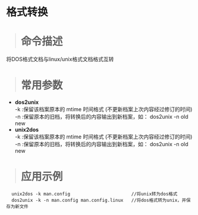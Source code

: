 # 格式转换 #
> # 命令描述 #

将DOS格式文档与linux/unix格式文档格式互转
> # 常用参数 #

* **dos2unix**  
  -k :保留该档案原本的 mtime 时间格式 (不更新档案上次内容经过修订的时间)  
  -n :保留原本的旧档，将转换后的内容输出到新档案，如： dos2unix -n old new
* **unix2dos**  
  -k :保留该档案原本的 mtime 时间格式 (不更新档案上次内容经过修订的时间)  
  -n :保留原本的旧档，将转换后的内容输出到新档案，如： dos2unix -n old new

> # 应用示例 #

```
  unix2dos -k man.config                       //将unix转为dos格式
  dos2unix -k -n man.config man.config.linux   //将dos格式转为unix，并保存为新文件
```
